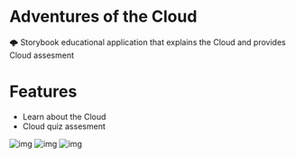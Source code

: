 # Adventures of the Cloud

🌩 Storybook educational application that explains the Cloud and provides Cloud assesment

# Features
- Learn about the Cloud
- Cloud quiz assesment 

![img](https://media.giphy.com/media/QxpUSwYErHccdW4zhi/giphy.gif)
![img](https://media.giphy.com/media/hX6xANPAgMk6JH7pbf/giphy.gif)
![img](https://media.giphy.com/media/gfeR86PBiY5tBnJkGC/giphy.gif)

